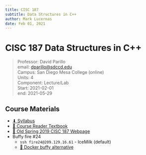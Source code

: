 ```yaml
---
title: CISC 187
subtitle: Data Structures in C++
author: Mark Lucernas
date: Feb 01, 2021
---
```



# CISC 187 Data Structures in C++
> Professor: David Parillo<br>
> email: dparillo@sdccd.edu<br>
> Campus: San Diego Mesa College (online)<br>
> Units: 4<br>
> Component: Lecture/Lab<br>
> Start: 2021-02-01<br>
> end: 2021-05-29<br>

## Course Materials

- [⬇ Syllabus](file:../../../files/winter-2021/CISC-187/syllabus.pdf)
- [📄 Course Reader Textbook](https://daveparillo.github.io/cisc187-reader/)
- [📄 Old Spring 2019 CISC 187 Webpage](http://209.129.16.61/~dparillo/)
- Buffy fire #24
  - `ssh fire24@209.129.16.61` - IceMilk (default)
  - [📄 Docker buffy alternative](https://hub.docker.com/r/dparillo/cisc187)

